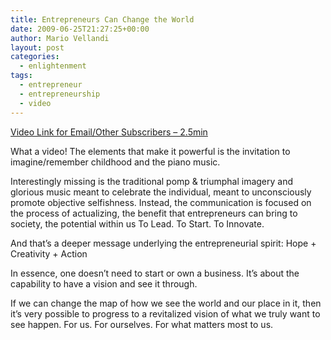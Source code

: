 ```yaml
---
title: Entrepreneurs Can Change the World
date: 2009-06-25T21:27:25+00:00
author: Mario Vellandi
layout: post
categories:
  - enlightenment
tags:
  - entrepreneur
  - entrepreneurship
  - video
---
```

[Video Link for Email/Other Subscribers &#8211; 2.5min](http://www.youtube.com/watch?v=T6MhAwQ64c0)

What a video! The elements that make it powerful is the invitation to imagine/remember childhood and the piano music.

Interestingly missing is the traditional pomp & triumphal imagery and glorious music meant to celebrate the individual, meant to unconsciously promote objective selfishness. Instead, the communication is focused on the process of actualizing, the benefit that entrepreneurs can bring to society, the potential within us To Lead. To Start. To Innovate.

And that&#8217;s a deeper message underlying the entrepreneurial spirit: Hope + Creativity + Action

In essence, one doesn&#8217;t need to start or own a business. It&#8217;s about the capability to have a vision and see it through.

If we can change the map of how we see the world and our place in it, then it&#8217;s very possible to progress to a revitalized vision of what we truly want to see happen. For us. For ourselves. For what matters most to us.
